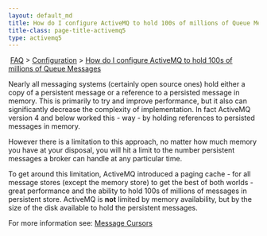 ```yaml
---
layout: default_md
title: How do I configure ActiveMQ to hold 100s of millions of Queue Messages?
title-class: page-title-activemq5
type: activemq5
---
```


 [FAQ](faq) > [Configuration](configuration) > [How do I configure ActiveMQ to hold 100s of millions of Queue Messages](how-do-i-configure-activemq-to-hold-100s-of-millions-of-queue-messages)


Nearly all messaging systems (certainly open source ones) hold either a copy of a persistent message or a reference to a persisted message in memory. This is primarily to try and improve performance, but it also can significantly decrease the complexity of implementation. In fact ActiveMQ version 4 and below worked this - way - by holding references to persisted messages in memory.

However there is a limitation to this approach, no matter how much memory you have at your disposal, you will hit a limit to the number persistent messages a broker can handle at any particular time.

To get around this limitation, ActiveMQ introduced a paging cache - for all message stores (except the memory store) to get the best of both worlds - great performance and the ability to hold 100s of millions of messages in persistent store. ActiveMQ is **not** limited by memory availability, but by the size of the disk available to hold the persistent messages.

For more information see: [Message Cursors](message-cursors)

